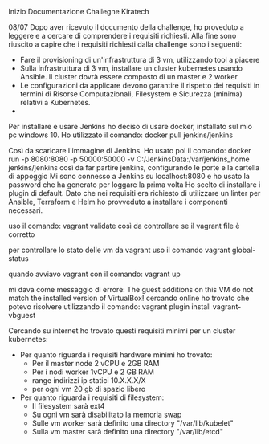 Inizio Documentazione Challegne Kiratech

08/07
Dopo aver ricevuto il documento della challenge, ho proveduto a leggere e a cercare di comprendere i requisiti richiesti.
Alla fine sono riuscito a capire che i requisiti richiesti dalla challenge sono i seguenti:

- Fare il provisioning di un'infrastruttura di 3 vm, utilizzando tool a piacere
- Sulla infrastruttura di 3 vm, installare un cluster kubernetes usando Ansible. 
    Il cluster dovrà essere composto di un master e 2 worker
- Le configurazioni da applicare devono garantire il rispetto dei requisiti 
    in termini di Risorse Computazionali, Filesystem e Sicurezza (minima) relativi a Kubernetes.
- 






Per installare e usare Jenkins ho deciso di usare docker, installato sul mio pc windows 10.
Ho utilizzato il comando:
docker pull jenkins/jenkins

Così da scaricare l'immagine di Jenkins.
Ho usato poi il comando:
docker run -p 8080:8080 -p 50000:50000 -v C:/JenkinsData:/var/jenkins_home jenkins/jenkins
così da far partire jenkins, configurando le porte e la cartella di appoggio 
Mi sono connesso a Jenkins su localhost:8080 e ho usato la password che ha generato per loggare la prima volta
Ho scelto di installare i plugin di default. Dato che nei requisiti era richiesto di utilizzare un linter per 
Ansible, Terraform e Helm ho provveduto a installare i componenti necessari.



uso il comando:
vagrant validate
così da controllare se il vagrant file è corretto

per controllare lo stato delle vm da vagrant uso il comando
vagrant global-status

quando avviavo vagrant con il comando:
vagrant up

mi dava come messaggio di errore:
The guest additions on this VM do not match the installed version of VirtualBox!
cercando online ho trovato che potevo risolvere utilizzando il comando:
vagrant plugin install vagrant-vbguest



Cercando su internet ho trovato questi requisiti minimi per un cluster kubernetes:

 - Per quanto riguarda i requisiti hardware minimi ho trovato:
    - Per il master node  2 vCPU e 2GB RAM
    - Per i nodi worker  1vCPU e 2 GB RAM
    - range indirizzi ip statici 10.X.X.X/X 
    - per ogni vm 20 gb di spazio libero
- Per quanto riguarda i requisiti di filesystem:
    - Il filesystem sarà ext4
    - Su ogni vm sarà disabilitato la memoria swap
    - Sulle vm worker sarà definito una directory "/var/lib/kubelet"
    - Sulla vm master sarà definito una directory "/var/lib/etcd"

